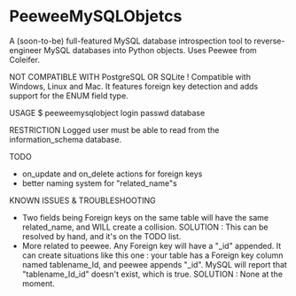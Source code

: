 PeeweeMySQLObjetcs
==================

A (soon-to-be) full-featured MySQL database introspection tool to reverse-engineer MySQL databases into Python objects. Uses Peewee from Coleifer.

NOT COMPATIBLE WITH PostgreSQL OR SQLite !
Compatible with Windows, Linux and Mac.
It features foreign key detection and adds support for the ENUM field type.

USAGE
$ peeweemysqlobject login passwd database

RESTRICTION
Logged user must be able to read from the information_schema database.

TODO
* on_update and on_delete actions for foreign keys
* better naming system for "related_name"s

KNOWN ISSUES & TROUBLESHOOTING
* Two fields being Foreign keys on the same table will have the same related_name, and WILL create a collision.
    SOLUTION : This can be resolved by hand, and it's on the TODO list.
* More related to peewee. Any Foreign key will have a "_id" appended. It can create situations like this one : your table has a Foreign key column named tablename_Id, 
    and peewee appends "_id". MySQL will report that "tablename_Id_id" doesn't exist, which is true.
    SOLUTION : None at the moment.